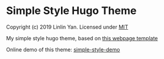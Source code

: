 # Simple Style Hugo Theme

Copyright (c) 2019 Linlin Yan. Licensed under [MIT](https://github.com/yanlinlin82/simple-style/blob/master/LICENSE)

My simple style hugo theme, based on [this webpage template](https://yanlinlin82.github.io/webpage-templates/simple-style/index.html)

Online demo of this theme: [simple-style-demo](https://yanlinlin82.github.io/simple-style-demo/)
